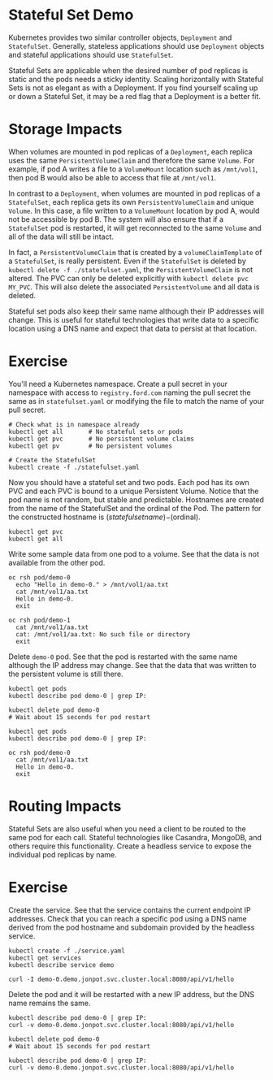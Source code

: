 # Stateful Set Demo

Kubernetes provides two similar controller objects, `Deployment` and `StatefulSet`. Generally, stateless applications should use `Deployment` objects and stateful applications should use `StatefulSet`.

Stateful Sets are applicable when the desired number of pod replicas is static and the pods needs a sticky identity. Scaling horizontally with Stateful Sets is not as elegant as with a Deployment. If you find yourself scaling up or down a Stateful Set, it may be a red flag that a Deployment is a better fit.

# Storage Impacts

When volumes are mounted in pod replicas of a `Deployment`, each replica uses the same `PersistentVolumeClaim` and therefore the same `Volume`. For example, if pod A writes a file to a `VolumeMount` location such as `/mnt/vol1`, then pod B would also be able to access that file at `/mnt/vol1`.

In contrast to a `Deployment`, when volumes are mounted in pod replicas of a `StatefulSet`, each replica gets its own `PersistentVolumeClaim` and unique `Volume`. In this case, a file written to a `VolumeMount` location by pod A, would not be accessible by pod B. The system will also ensure that if a `StatefulSet` pod is restarted, it will get reconnected to the same `Volume` and all of the data will still be intact.

In fact, a `PersistentVolumeClaim` that is created by a `volumeClaimTemplate` of a `StatefulSet`, is really persistent. Even if the `StatefulSet` is deleted by `kubectl delete -f ./statefulset.yaml`, the `PersistentVolumeClaim` is not altered. The PVC can only be deleted explicitly with `kubectl delete pvc MY_PVC`. This will also delete the associated `PersistentVolume` and all data is deleted.

Stateful set pods also keep their same name although their IP addresses will change. This is useful for stateful technologies that write data to a specific location using a DNS name and expect that data to persist at that location.

# Exercise

You'll need a Kubernetes namespace. Create a pull secret in your namespace with access to `registry.ford.com` naming the pull secret the same as in `statefulset.yaml` or modifying the file to match the name of your pull secret.

```
# Check what is in namespace already
kubectl get all       # No stateful sets or pods
kubectl get pvc       # No persistent volume claims
kubectl get pv        # No persistent volumes

# Create the StatefulSet
kubectl create -f ./statefulset.yaml
```

Now you should have a stateful set and two pods. Each pod has its own PVC and each PVC is bound to a unique Persistent Volume. Notice that the pod name is not random, but stable and predictable. Hostnames are created from the name of the StatefulSet and the ordinal of the Pod. The pattern for the constructed hostname is $(statefulset name)-$(ordinal).

```
kubectl get pvc
kubectl get all
```

Write some sample data from one pod to a volume. See that the data is not available from the other pod.

```
oc rsh pod/demo-0
  echo "Hello in demo-0." > /mnt/vol1/aa.txt
  cat /mnt/vol1/aa.txt
  Hello in demo-0.
  exit

oc rsh pod/demo-1
  cat /mnt/vol1/aa.txt
  cat: /mnt/vol1/aa.txt: No such file or directory
  exit  
```

Delete `demo-0` pod. See that the pod is restarted with the same name although the IP address may change. See that the data that was written to the persistent volume is still there.

```
kubectl get pods
kubectl describe pod demo-0 | grep IP:

kubectl delete pod demo-0
# Wait about 15 seconds for pod restart

kubectl get pods
kubectl describe pod demo-0 | grep IP:

oc rsh pod/demo-0
  cat /mnt/vol1/aa.txt
  Hello in demo-0.
  exit
```

# Routing Impacts

Stateful Sets are also useful when you need a client to be routed to the same pod for each call. Stateful technologies like Casandra, MongoDB, and others require this functionality. Create a headless service to expose the individual pod replicas by name.

# Exercise

Create the service. See that the service contains the current endpoint IP addresses. Check that you can reach a specific pod using a DNS name derived from the pod hostname and subdomain provided by the headless service.

```
kubectl create -f ./service.yaml
kubectl get services
kubectl describe service demo

curl -I demo-0.demo.jonpot.svc.cluster.local:8080/api/v1/hello
```

Delete the pod and it will be restarted with a new IP address, but the DNS name remains the same.

```
kubectl describe pod demo-0 | grep IP:
curl -v demo-0.demo.jonpot.svc.cluster.local:8080/api/v1/hello

kubectl delete pod demo-0
# Wait about 15 seconds for pod restart

kubectl describe pod demo-0 | grep IP:
curl -v demo-0.demo.jonpot.svc.cluster.local:8080/api/v1/hello
```
